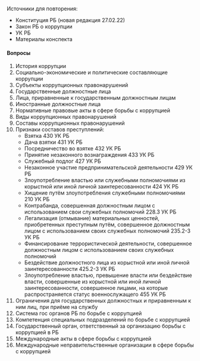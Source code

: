Источники для повторения:
* Конституция РБ (новая редакция 27.02.22)
* Закон РБ о коррупции 
* УК РБ
* Материалы конспекта

#### Вопросы
1. История коррупции
2. Социально-экономические и политические составляющие коррупции
3. Субъекты коррупционных правонарушений
4. Государственные должностные лица
5. Лица, приравненные к государственным должностным лицам
6. Иностранные должностные лица
7. Нормативные правовые акты в сфере борьбы с коррупцией
8. Виды коррупционных правонарушений
9. Составы коррупционных правонарушений
10. Признаки составов преступлений:
    * Взятка 430 УК РБ
    * Дача взятки 431 УК РБ
    * Посредничество во взятке 432 УК РБ
    * Принятие незаконного вознаграждения 433 УК РБ
    * Служебный подлог 427 УК РБ
    * Незаконное участие предпринимательской деятельности 429 УК РБ
    * Злоупотребление властью или служебными полномочиями из корыстной или иной личной заинтересованности 424 УК РБ
    * Хищение путём злоупотребления служебными полномочиями 210 УК РБ
    * Контрабанда, совершенная должностным лицом с использованием свои служебных полномочий 228.3 УК РБ
    * Легализация (отмывание) материальных ценностей, приобретенных преступным путём, совершенное должностным лицом с использованием своих служебных полномочий 235.2-3 УК РБ
    * Финансирование террористической деятельности, совершенное должностным лицом с использованием своих служебных полномочий 
    * Бездействие должностного лица из корыстной или иной личной заинтересованности 425.2-3 УК РБ
    * Злоупотребление властью, превышение власти или бездействие власти, совершенные из корыстной или иной личной заинтересованности, совершенное лицами, на которые распространяется статус военнослужащего 455 УК РБ
11. Ограничения для государственных должностных и приравненным к ним лиц, при приёме на службу
12. Система гос органов РБ по борьбе с коррупцией
13. Компетенция специальных подразделений по борьбе с коррупцией
14. Государственный орган, ответственный за организацию борьбы с коррупцией в РБ
15. Международные акты в сфере борьбы с коррупцией
16. Международные неправительственные организации в сфере борьбы с коррупцией